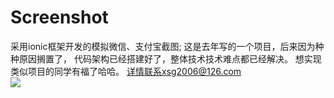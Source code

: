 # Screenshot
采用ionic框架开发的模拟微信、支付宝截图;
这是去年写的一个项目，后来因为种种原因搁置了，
代码架构已经搭建好了，整体技术技术难点都已经解决。
想实现类似项目的同学有福了哈哈。
详情联系xsg2006@126.com
<br>
<img src="https://github.com/xsgkaka/Screenshot/blob/master/screen_recorde/11.wmv_1502089452.gif">
